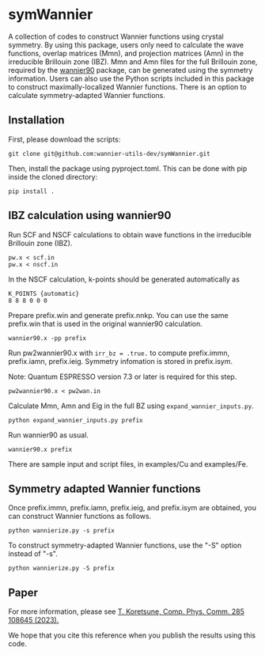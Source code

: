 # symWannier

A collection of codes to construct Wannier functions using crystal symmetry.
By using this package, users only need to calculate the wave functions, overlap matrices (Mmn), and projection matrices (Amn) in the irreducible Brillouin zone (IBZ).
Mmn and Amn files for the full Brillouin zone, required by the [wannier90](http://www.wannier.org/) package, can be generated using the symmetry information.
Users can also use the Python scripts included in this package to construct maximally-localized Wannier functions.
There is an option to calculate symmetry-adapted Wannier functions.

## Installation

First, please download the scripts:
```
git clone git@github.com:wannier-utils-dev/symWannier.git
```

Then, install the package using pyproject.toml.
This can be done with pip inside the cloned directory:

```
pip install .
```

## IBZ calculation using wannier90

Run SCF and NSCF calculations to obtain wave functions in the irreducible Brillouin zone (IBZ).
```
pw.x < scf.in
pw.x < nscf.in
```

In the NSCF calculation, k-points should be generated automatically as
```
K_POINTS {automatic}
8 8 8 0 0 0
```

Prepare prefix.win and generate prefix.nnkp. You can use the same prefix.win that is used in the original wannier90 calculation.
```
wannier90.x -pp prefix
```

Run pw2wannier90.x with ```irr_bz = .true.``` to compute prefix.immn, prefix.iamn, prefix.ieig. Symmetry infomation is stored in prefix.isym.

Note: Quantum ESPRESSO version 7.3 or later is required for this step.
```
pw2wannier90.x < pw2wan.in
```

Calculate Mmn, Amn and Eig in the full BZ using ```expand_wannier_inputs.py```.
```
python expand_wannier_inputs.py prefix
```

Run wannier90 as usual.
```
wannier90.x prefix
```

There are sample input and script files, in examples/Cu and examples/Fe.


## Symmetry adapted Wannier functions

Once prefix.immn, prefix.iamn, prefix.ieig, and prefix.isym are obtained, you can construct Wannier functions as follows.
```
python wannierize.py -s prefix
```
To construct symmetry-adapted Wannier functions, use the "-S" option instead of "-s".
```
python wannierize.py -S prefix
```


## Paper

For more information, please see
[T. Koretsune, Comp. Phys. Comm. 285 108645 (2023).](https://doi.org/10.1016/j.cpc.2022.108645)

We hope that you cite this reference when you publish the results using this code.

